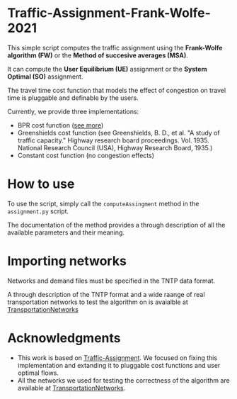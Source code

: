 # Traffic-Assignment-Frank-Wolfe-2021

This simple script computes the traffic assignment using the **Frank-Wolfe algorithm (FW)** or the **Method of succesive averages (MSA)**.

It can compute the **User Equilibrium (UE)** assignment or the **System Optimal (SO)** assignment.

The travel time cost function that models the effect of congestion on travel time is pluggable and definable by the users.

Currently, we provide three implementations:
* BPR cost function ([see more](https://rdrr.io/rforge/travelr/man/bpr.function.html))
* Greenshields cost function (see Greenshields, B. D., et al. "A study of traffic capacity." Highway research board proceedings. Vol. 1935. National Research Council (USA), Highway Research Board, 1935.)
* Constant cost function (no congestion effects)

# How to use

To use the script, simply call the `computeAssingment` method in the `assignment.py` script.

The documentation of the method provides a through description of all the available parameters and their meaning.

# Importing networks
 Networks and demand files must be specified in the TNTP data format.
 
 A through description of the TNTP format and a wide raange of real transportation networks to test the algorithm on is avaialble at [TransportationNetworks](https://github.com/bstabler/TransportationNetworks)
 
 # Acknowledgments
 
* This work is based on [Traffic-Assignment](https://github.com/prameshk/Traffic-Assignment). We focused on fixing this implementation and extanding it to pluggable cost functions and user optimal flows.
* All the networks we used for testing the correctness of the algorithm are available at [TransportationNetworks](https://github.com/bstabler/TransportationNetworks).
